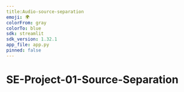 ```yaml
---
title:Audio-source-separation
emoji: 🌍
colorFrom: gray
colorTo: blue
sdk: streamlit
sdk_version: 1.32.1
app_file: app.py
pinned: false
---
```

# SE-Project-01-Source-Separation
